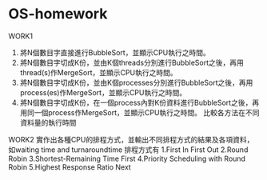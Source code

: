 # OS-homework
WORK1 
1. 將N個數目字直接進行BubbleSort，並顯示CPU執行之時間。
2. 將N個數目字切成K份，並由K個threads分別進行BubbleSort之後，再用thread(s)作MergeSort，並顯示CPU執行之時間。
3. 將N個數目字切成K份，並由K個processes分別進行BubbleSort之後，再用process(es)作MergeSort，並顯示CPU執行之時間。
4. 將N個數目字切成K份，在一個process內對K份資料進行BubbleSort之後，再用同一個process作MergeSort，並顯示CPU執行之時間。
比較各方法在不同資料量的執行時間

WORK2
實作出各種CPU的排程方式，並輸出不同排程方式的結果及各項資料，如waiting time and turnaroundtime
排程方式有
1.First In First Out
2.Round Robin
3.Shortest-Remaining Time First 
4.Priority Scheduling with Round Robin
5.Highest Response Ratio Next
